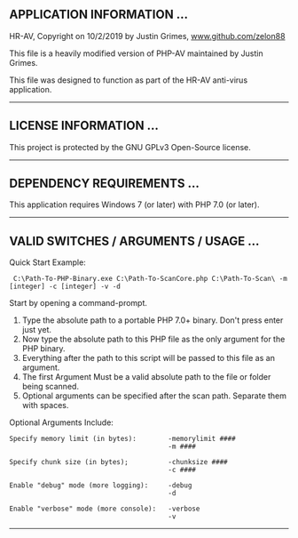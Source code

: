 ## APPLICATION INFORMATION ...

HR-AV, Copyright on 10/2/2019 by Justin Grimes, www.github.com/zelon88

This file is a heavily modified version of PHP-AV maintained by Justin Grimes.

This file was designed to function as part of the HR-AV anti-virus application.

-----------------------------------------------------------------------------------

## LICENSE INFORMATION ...

This project is protected by the GNU GPLv3 Open-Source license.

-----------------------------------------------------------------------------------

## DEPENDENCY REQUIREMENTS ... 

This application requires Windows 7 (or later) with PHP 7.0 (or later).
  
-----------------------------------------------------------------------------------

## VALID SWITCHES / ARGUMENTS / USAGE ...

Quick Start Example:

     C:\Path-To-PHP-Binary.exe C:\Path-To-ScanCore.php C:\Path-To-Scan\ -m [integer] -c [integer] -v -d

Start by opening a command-prompt.
1. Type the absolute path to a portable PHP 7.0+ binary. Don't press enter just yet.
2. Now type the absolute path to this PHP file as the only argument for the PHP binary.
3. Everything after the path to this script will be passed to this file as an argument.
4. The first Argument Must be a valid absolute path to the file or folder being scanned.
5. Optional arguments can be specified after the scan path. Separate them with spaces.
  
Optional Arguments Include:

    Specify memory limit (in bytes):        -memorylimit ####
                                            -m ####

    Specify chunk size (in bytes);          -chunksize ####
                                            -c ####

    Enable "debug" mode (more logging):     -debug
                                            -d

    Enable "verbose" mode (more console):   -verbose
                                            -v             

-----------------------------------------------------------------------------------
